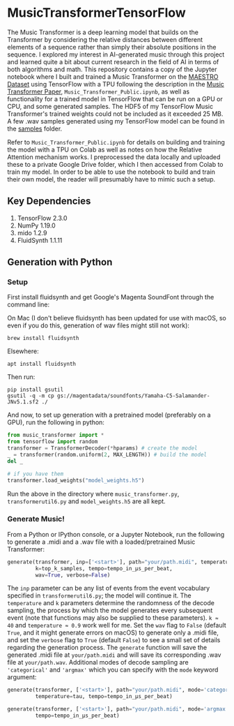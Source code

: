 # MusicTransformerTensorFlow
The Music Transformer is a deep learning model that builds on the Transformer by considering the relative distances between different elements of a sequence rather than simply their absolute positions in the sequence. I explored my interest in AI-generated music through this project and learned quite a bit about current research in the field of AI in terms of both algorithms and math. This repository contains a copy of the Jupyter notebook where I built and trained a Music Transformer on the [MAESTRO Dataset](https://magenta.tensorflow.org/datasets/maestro) using TensorFlow with a TPU following the description in the [Music Transformer Paper](https://arxiv.org/pdf/1809.04281.pdf), `Music_Transformer_Public.ipynb`, as well as functionality for a trained model in TensorFlow that can be run on a GPU or CPU, and some generated samples. The HDF5 of my TensorFlow Music Transformer's trained weights could not be included as it exceeded 25 MB. A few .wav samples generated using my TensorFlow model can be found in the [samples](https://github.com/spectraldoy/MusicTransformerTensorFlow/tree/main/samples) folder.

Refer to `Music_Transformer_Public.ipynb` for details on building and training the model with a TPU on Colab as well as notes on how the Relative Attention mechanism works. I preprocessed the data locally and uploaded these to a private Google Drive folder, which I then accessed from Colab to train my model. In order to be able to use the notebook to build and train their own model, the reader will presumably have to mimic such a setup.

## Key Dependencies
1. TensorFlow 2.3.0
2. NumPy 1.19.0
3. mido 1.2.9
4. FluidSynth 1.1.11

## Generation with Python
### Setup
First install fluidsynth and get Google's Magenta SoundFont through the command line:

On Mac (I don't believe fluidsynth has been updated for use with macOS, so even if you do this, generation of wav files might still not work):
```shell
brew install fluidsynth
```
Elsewhere:
```shell
apt install fluidsynth
```
Then run:
```
pip install gsutil
gsutil -q -m cp gs://magentadata/soundfonts/Yamaha-C5-Salamander-JNv5.1.sf2 ./
```
And now, to set up generation with a pretrained model (preferably on a GPU), run the following in python:
```python
from music_transformer import *
from tensorflow import random
transformer = TransformerDecoder(*hparams) # create the model
_ = transformer(random.uniform(2, MAX_LENGTH)) # build the model
del _

# if you have them
transformer.load_weights("model_weights.h5") 
```
Run the above in the directory where `music_transformer.py`, `transformerutil6.py` and `model_weights.h5` are all kept.

### Generate Music!
From a Python or IPython console, or a Jupyter Notebook, run the following to generate a .midi and a .wav file with a loaded/pretrained Music Transformer:
```python
generate(transformer, inp=['<start>'], path="your/path.midi", temperature=tau,
         k=top_k_samples, tempo=tempo_in_µs_per_beat, 
         wav=True, verbose=False)
```
The `inp` parameter can be any list of events from the event vocabulary specified in `transformerutil6.py`; the model will continue it. The `temperature` and `k` parameters determine the randomness of the decode sampling, the process by which the model generates every subsequent event (note that functions may also be supplied to these parameters). `k ≈ 40` and `temperature ≈ 0.9` work well for me. Set the `wav` flag to `False` (default `True`, and it might generate errors on macOS) to generate only a .midi file, and set the `verbose` flag to `True` (default `False`) to see a small set of details regarding the generation process. The `generate` function will save the generated .midi file at `your/path.midi` and will save its corresponding .wav file at `your/path.wav`. Additional modes of decode sampling are `'categorical'` and `'argmax'` which you can specify with the `mode` keyword argument:
```python
generate(transformer, ['<start>'], path="your/path.midi", mode='categorical', 
         temperature=tau, tempo=tempo_in_µs_per_beat)
```
```python
generate(transformer, ['<start>'], path="your/path.midi", mode='argmax', 
         tempo=tempo_in_µs_per_beat)
```
